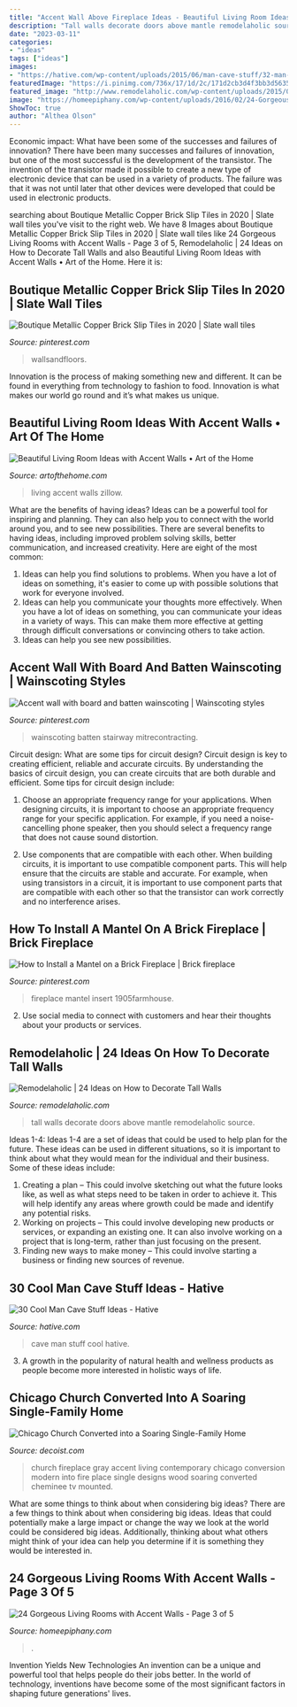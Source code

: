 ```yaml
---
title: "Accent Wall Above Fireplace Ideas - Beautiful Living Room Ideas With Accent Walls • Art Of The Home"
description: "Tall walls decorate doors above mantle remodelaholic source"
date: "2023-03-11"
categories:
- "ideas"
tags: ["ideas"]
images:
- "https://hative.com/wp-content/uploads/2015/06/man-cave-stuff/32-man-cave-stuff-ideas.jpg"
featuredImage: "https://i.pinimg.com/736x/17/1d/2c/171d2cb3d4f3bb3d56355c72313fa8f3.jpg"
featured_image: "http://www.remodelaholic.com/wp-content/uploads/2015/07/doors-above-mantle.jpg"
image: "https://homeepiphany.com/wp-content/uploads/2016/02/24-Gorgeous-Living-Rooms-with-Accent-Walls-13.jpg"
ShowToc: true
author: "Althea Olson"
---
```



Economic impact: What have been some of the successes and failures of innovation?
There have been many successes and failures of innovation, but one of the most successful is the development of the transistor. The invention of the transistor made it possible to create a new type of electronic device that can be used in a variety of products. The failure was that it was not until later that other devices were developed that could be used in electronic products.

	

		
searching about Boutique Metallic Copper Brick Slip Tiles in 2020 | Slate wall tiles you've visit to the right web. We have 8 Images about Boutique Metallic Copper Brick Slip Tiles in 2020 | Slate wall tiles like 24 Gorgeous Living Rooms with Accent Walls - Page 3 of 5, Remodelaholic | 24 Ideas on How to Decorate Tall Walls and also Beautiful Living Room Ideas with Accent Walls • Art of the Home. Here it is:
		
    
## Boutique Metallic Copper Brick Slip Tiles In 2020 | Slate Wall Tiles

<img loading=lazy src="https://i.pinimg.com/736x/5b/33/2f/5b332f2e7bb54e51fe35387ba1e7a57a.jpg" onerror="this.onerror=null;this.src='https://tse2.mm.bing.net/th?id=OIP.QYgnhp8Osh4HOJ74KF2-MAHaHa&amp;pid=15.1';" alt="Boutique Metallic Copper Brick Slip Tiles in 2020 | Slate wall tiles">

_Source: pinterest.com_

>wallsandfloors. 

	

Innovation is the process of making something new and different. It can be found in everything from technology to fashion to food. Innovation is what makes our world go round and it’s what makes us unique.

    
## Beautiful Living Room Ideas With Accent Walls • Art Of The Home

<img loading=lazy src="https://www.artofthehome.com/wp-content/uploads/2016/12/02-Living-Room-Ideas-with-Accent-Walls.jpg" onerror="this.onerror=null;this.src='https://tse1.mm.bing.net/th?id=OIP.OC78R3esNE2KnalM6w66VQHaEy&amp;pid=15.1';" alt="Beautiful Living Room Ideas with Accent Walls • Art of the Home">

_Source: artofthehome.com_

>living accent walls zillow. 

	

What are the benefits of having ideas?
Ideas can be a powerful tool for inspiring and planning. They can also help you to connect with the world around you, and to see new possibilities. There are several benefits to having ideas, including improved problem solving skills, better communication, and increased creativity. Here are eight of the most common: 
1. Ideas can help you find solutions to problems. When you have a lot of ideas on something, it's easier to come up with possible solutions that work for everyone involved.
2. Ideas can help you communicate your thoughts more effectively. When you have a lot of ideas on something, you can communicate your ideas in a variety of ways. This can make them more effective at getting through difficult conversations or convincing others to take action. 
3. Ideas can help you see new possibilities.

    
## Accent Wall With Board And Batten Wainscoting | Wainscoting Styles

<img loading=lazy src="https://i.pinimg.com/736x/c4/d9/0a/c4d90a9b4f8bd231b1a2ee8349d3fa0e.jpg" onerror="this.onerror=null;this.src='https://tse1.mm.bing.net/th?id=OIP._uJDzjJmog07IZf0avU8PwHaNJ&amp;pid=15.1';" alt="Accent wall with board and batten wainscoting | Wainscoting styles">

_Source: pinterest.com_

>wainscoting batten stairway mitrecontracting. 

	

Circuit design: What are some tips for circuit design?
Circuit design is key to creating efficient, reliable and accurate circuits. By understanding the basics of circuit design, you can create circuits that are both durable and efficient. Some tips for circuit design include:
1. Choose an appropriate frequency range for your applications. When designing circuits, it is important to choose an appropriate frequency range for your specific application. For example, if you need a noise-cancelling phone speaker, then you should select a frequency range that does not cause sound distortion.

2. Use components that are compatible with each other. When building circuits, it is important to use compatible component parts. This will help ensure that the circuits are stable and accurate. For example, when using transistors in a circuit, it is important to use component parts that are compatible with each other so that the transistor can work correctly and no interference arises.


    
## How To Install A Mantel On A Brick Fireplace | Brick Fireplace

<img loading=lazy src="https://i.pinimg.com/736x/17/1d/2c/171d2cb3d4f3bb3d56355c72313fa8f3.jpg" onerror="this.onerror=null;this.src='https://tse3.mm.bing.net/th?id=OIP.RprICX-WrXrnjXhOktH9MAHaLH&amp;pid=15.1';" alt="How to Install a Mantel on a Brick Fireplace | Brick fireplace">

_Source: pinterest.com_

>fireplace mantel insert 1905farmhouse. 

	

2. Use social media to connect with customers and hear their thoughts about your products or services.

    
## Remodelaholic | 24 Ideas On How To Decorate Tall Walls

<img loading=lazy src="http://www.remodelaholic.com/wp-content/uploads/2015/07/doors-above-mantle.jpg" onerror="this.onerror=null;this.src='https://tse2.mm.bing.net/th?id=OIP.QGOmIjYhKqtmdsxZrrL-1gHaLz&amp;pid=15.1';" alt="Remodelaholic | 24 Ideas on How to Decorate Tall Walls">

_Source: remodelaholic.com_

>tall walls decorate doors above mantle remodelaholic source. 

	

Ideas 1-4:
Ideas 1-4 are a set of ideas that could be used to help plan for the future. These ideas can be used in different situations, so it is important to think about what they would mean for the individual and their business. Some of these ideas include:
1. Creating a plan – This could involve sketching out what the future looks like, as well as what steps need to be taken in order to achieve it. This will help identify any areas where growth could be made and identify any potential risks. 
2. Working on projects – This could involve developing new products or services, or expanding an existing one. It can also involve working on a project that is long-term, rather than just focusing on the present. 
3. Finding new ways to make money – This could involve starting a business or finding new sources of revenue.

    
## 30 Cool Man Cave Stuff Ideas - Hative

<img loading=lazy src="https://hative.com/wp-content/uploads/2015/06/man-cave-stuff/32-man-cave-stuff-ideas.jpg" onerror="this.onerror=null;this.src='https://tse2.mm.bing.net/th?id=OIP.ym7RTeEPnDHQA1SbX95aAwHaO0&amp;pid=15.1';" alt="30 Cool Man Cave Stuff Ideas - Hative">

_Source: hative.com_

>cave man stuff cool hative. 

	

3. A growth in the popularity of natural health and wellness products as people become more interested in holistic ways of life. 

    
## Chicago Church Converted Into A Soaring Single-Family Home

<img loading=lazy src="http://cdn.decoist.com/wp-content/uploads/2015/10/Living-room-of-the-Church-conversion-with-gray-accent-fireplace-wall.jpg" onerror="this.onerror=null;this.src='https://tse1.mm.bing.net/th?id=OIP.CnFsn0973CA4Ie3bo3YDxAHaLG&amp;pid=15.1';" alt="Chicago Church Converted into a Soaring Single-Family Home">

_Source: decoist.com_

>church fireplace gray accent living contemporary chicago conversion modern into fire place single designs wood soaring converted cheminee tv mounted. 

	

What are some things to think about when considering big ideas?
There are a few things to think about when considering big ideas. Ideas that could potentially make a large impact or change the way we look at the world could be considered big ideas. Additionally, thinking about what others might think of your idea can help you determine if it is something they would be interested in.

    
## 24 Gorgeous Living Rooms With Accent Walls - Page 3 Of 5

<img loading=lazy src="https://homeepiphany.com/wp-content/uploads/2016/02/24-Gorgeous-Living-Rooms-with-Accent-Walls-13.jpg" onerror="this.onerror=null;this.src='https://tse3.mm.bing.net/th?id=OIP.wVQGHt99uGA4GKFYU_zeRgHaE7&amp;pid=15.1';" alt="24 Gorgeous Living Rooms with Accent Walls - Page 3 of 5">

_Source: homeepiphany.com_

>. 

	

Invention Yields New Technologies
An invention can be a unique and powerful tool that helps people do their jobs better. In the world of technology, inventions have become some of the most significant factors in shaping future generations' lives.

